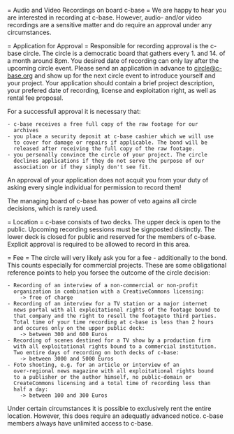 
= Audio and Video Recordings on board c-base =
We are happy to hear you are interested in recording at c-base. However,
audio- and/or video recordings are a sensitive matter and do require an
approval under any circumstances.

= Application for Approval =
Responsible for recording approval is the c-base circle. The circle is a
democratic board that gathers every 1. and 14. of a month around 8pm.
You desired date of recording can only lay after the upcoming circle
event. Please send an application in advance to circle@c-base.org and
show up for the next circle event to introduce yourself and your
project. Your application should contain a brief project description,
your prefered date of recording, license and exploitation right, as well
as rental fee proposal.

For a successfull approval it is necessary that:

    - c-base receives a free full copy of the raw footage for our
      archives
    - you place a security deposit at c-base cashier which we will use
      to cover for damage or repairs if applicable. The bond will be
      released after receiving the full copy of the raw footage.
    - you personally convince the circle of your project. The circle
      declines applications if they do not serve the purpose of our
      association or if they simply don't see fit.

An approval of your application does not acquit you from your duty of
asking every single individual for permission to record them!

The managing board of c-base has power of veto agains all circle
decisions, which is rarely used.

= Location =
c-base consists of two decks. The upper deck is open to the public.
Upcoming recording sessions must be signposted distinctly. The lower
deck is closed for public and reserved for the members of c-base.
Explicit approval is required to be allowed to record in this area.

= Fee =
The circle will very likely ask you for a fee - additionally to the
bond. This counts especially for commercial projects. These are some
obligational reference points to help you forsee the outcome of the
circle decision:

    - Recording of an interview of a non-commercial or non-profit
      organization in combination with a CreativeCommons licensing:
        -> free of charge
    - Recording of an interview for a TV station or a major internet
      news portal with all exploitational rights of the footage bound to
      that company and the right to resell the footageto third parties.
      Total time of your time recording at c-base is less than 2 hours
      and occures only on the upper public deck:
        -> between 300 and 600 Euros
    - Recording of scenes destined for a TV show by a production firm
      with all exploitational rights bound to a commercial institution.
      Two entire days of recording on both decks of c-base:
        -> between 3000 and 5000 Euros
    - Foto shooting, e.g. for an article or interview of an
      over-regional news magazine with all exploitational rights bound
      to a publisher or the author himself, no public-domain or
      CreateCommons licensing and a total time of recording less than
      half a day:
        -> between 100 and 300 Euros

Under certain circumstances it is possible to exclusively rent the
entire location. However, this does require an adequatly advanced
notice. c-base members always have unlimited access to c-base.
